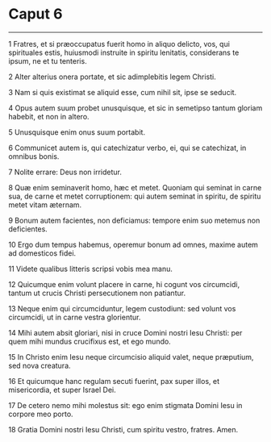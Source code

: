 # Caput 6

***

1 Fratres, et si præoccupatus fuerit homo in aliquo delicto, vos, qui spirituales estis, huiusmodi instruite in spiritu lenitatis, considerans te ipsum, ne et tu tenteris.

2 Alter alterius onera portate, et sic adimplebitis legem Christi.

3 Nam si quis existimat se aliquid esse, cum nihil sit, ipse se seducit.

4 Opus autem suum probet unusquisque, et sic in semetipso tantum gloriam habebit, et non in altero.

5 Unusquisque enim onus suum portabit.

6 Communicet autem is, qui catechizatur verbo, ei, qui se catechizat, in omnibus bonis.

7 Nolite errare: Deus non irridetur.

8 Quæ enim seminaverit homo, hæc et metet. Quoniam qui seminat in carne sua, de carne et metet corruptionem: qui autem seminat in spiritu, de spiritu metet vitam æternam.

9 Bonum autem facientes, non deficiamus: tempore enim suo metemus non deficientes.

10 Ergo dum tempus habemus, operemur bonum ad omnes, maxime autem ad domesticos fidei.

11 Videte qualibus litteris scripsi vobis mea manu.

12 Quicumque enim volunt placere in carne, hi cogunt vos circumcidi, tantum ut crucis Christi persecutionem non patiantur.

13 Neque enim qui circumciduntur, legem custodiunt: sed volunt vos circumcidi, ut in carne vestra glorientur.

14 Mihi autem absit gloriari, nisi in cruce Domini nostri Iesu Christi: per quem mihi mundus crucifixus est, et ego mundo.

15 In Christo enim Iesu neque circumcisio aliquid valet, neque præputium, sed nova creatura.

16 Et quicumque hanc regulam secuti fuerint, pax super illos, et misericordia, et super Israel Dei.

17 De cetero nemo mihi molestus sit: ego enim stigmata Domini Iesu in corpore meo porto.

18 Gratia Domini nostri Iesu Christi, cum spiritu vestro, fratres. Amen.

